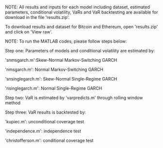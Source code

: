 NOTE: All results and inputs for each model including dataset, estimated parameters, conditional volatility, VaRs and VaR backtesting  are available for download in the file 'results.zip'. 

To download results and dataset for Bitcoin and Ethereum, open 'results.zip' and click on 'View raw'.

NOTE: To run the MATLAB codes, please follow steps below:


Step one: Parameters of models and conditional volatility are estimated by:

'snmsgarch.m':Skew-Normal Markov-Switching GARCH

'nmsgarch.m': Normal Markov-Switching GARCH

'snsinglegarch.m': Skew-Normal Single-Regime GARCH

'nsinglegarch.m': Normal Single-Regime GARCH

Step two: VaR is estimated by 'varpredicts.m' through rolling window method

Step three: VaR results is backtested by:

'kupiec.m': unconditional coverage test

'independence.m': independence test

'christofferson.m': conditional coverage test 





